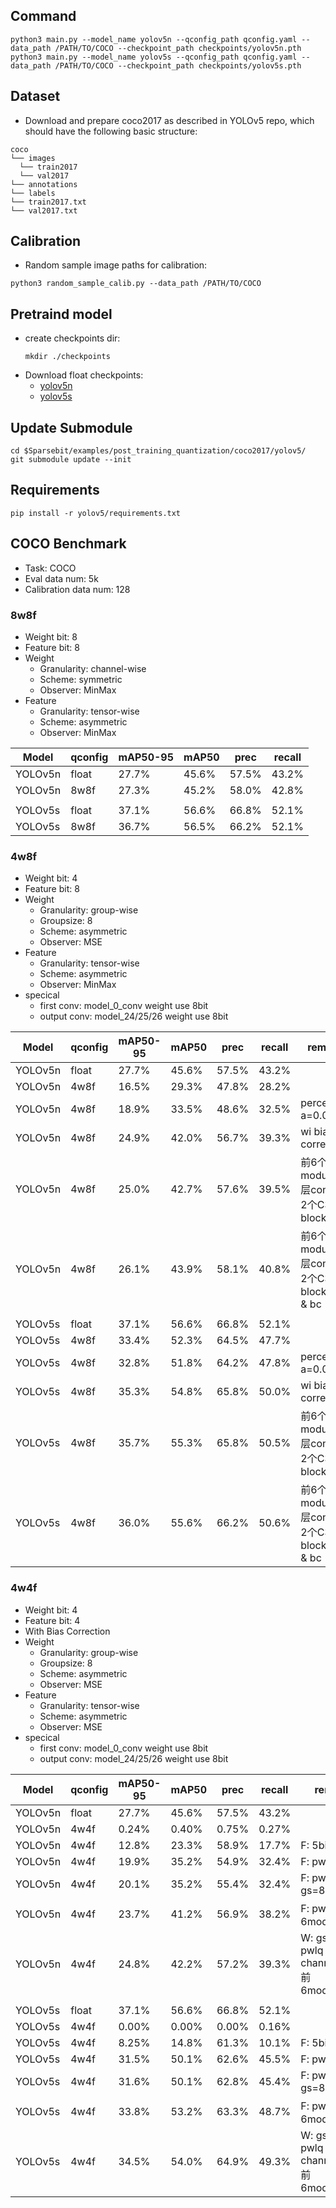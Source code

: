 ## Command
```
python3 main.py --model_name yolov5n --qconfig_path qconfig.yaml --data_path /PATH/TO/COCO --checkpoint_path checkpoints/yolov5n.pth
python3 main.py --model_name yolov5s --qconfig_path qconfig.yaml --data_path /PATH/TO/COCO --checkpoint_path checkpoints/yolov5s.pth
```

## Dataset
-  Download and prepare coco2017 as described in YOLOv5 repo, which should have the following basic structure:

  ```
  coco
  └── images
    └── train2017
    └── val2017
  └── annotations
  └── labels
  └── train2017.txt
  └── val2017.txt
  ```

## Calibration
-  Random sample image paths for calibration:

  ```
  python3 random_sample_calib.py --data_path /PATH/TO/COCO
  ```

## Pretraind model
- create checkpoints dir:
  ```
  mkdir ./checkpoints
  ```
- Download float checkpoints:
    - [yolov5n](https://drive.google.com/file/d/1pcsVQHoHCZ4N0ZB8E2QfDFzCmKfSCOjz/view?usp=sharing)
    - [yolov5s](https://drive.google.com/file/d/1fsDtQtnmNfMM6n0CpslzTMca7xkiaWhq/view?usp=sharing)

## Update Submodule
```
cd $Sparsebit/examples/post_training_quantization/coco2017/yolov5/
git submodule update --init
```

## Requirements
```
pip install -r yolov5/requirements.txt
```

## COCO Benchmark
- Task: COCO
- Eval data num: 5k
- Calibration data num: 128

### 8w8f
- Weight bit: 8
- Feature bit: 8
- Weight
  - Granularity: channel-wise
  - Scheme: symmetric
  - Observer: MinMax
- Feature
  - Granularity: tensor-wise
  - Scheme: asymmetric
  - Observer: MinMax

|Model|qconfig|mAP50-95|mAP50|prec|recall|
|-----|-----|-----|-----|-----|-----|
|YOLOv5n|float|27.7%|45.6%|57.5%|43.2%|
|YOLOv5n|8w8f|27.3%|45.2%|58.0%|42.8%|
||
|YOLOv5s|float|37.1%|56.6%|66.8%|52.1%|
|YOLOv5s|8w8f|36.7%|56.5%|66.2%|52.1%|

### 4w8f
- Weight bit: 4
- Feature bit: 8
- Weight
  - Granularity: group-wise
  - Groupsize: 8
  - Scheme: asymmetric
  - Observer: MSE
- Feature
  - Granularity: tensor-wise
  - Scheme: asymmetric
  - Observer: MinMax
- specical
  - first conv: model_0_conv weight use 8bit
  - output conv: model_24/25/26 weight use 8bit

|Model|qconfig|mAP50-95|mAP50|prec|recall|remark|
|-----|-----|-----|-----|-----|-----|-----|
|YOLOv5n|float|27.7%|45.6%|57.5%|43.2%|
|YOLOv5n|4w8f|16.5%|29.3%|47.8%|28.2%|
|YOLOv5n|4w8f|18.9%|33.5%|48.6%|32.5%|percentile a=0.001|
|YOLOv5n|4w8f|24.9%|42.0%|56.7%|39.3%|wi bias correction|
|YOLOv5n|4w8f|25.0%|42.7%|57.6%|39.5%|前6个module(4层conv，2个C3 block)8w|
|YOLOv5n|4w8f|26.1%|43.9%|58.1%|40.8%|前6个module(4层conv，2个C3 block)8w & bc|
||
|YOLOv5s|float|37.1%|56.6%|66.8%|52.1%|
|YOLOv5s|4w8f|33.4%|52.3%|64.5%|47.7%|
|YOLOv5s|4w8f|32.8%|51.8%|64.2%|47.8%|percentile a=0.001|
|YOLOv5s|4w8f|35.3%|54.8%|65.8%|50.0%|wi bias correction|
|YOLOv5s|4w8f|35.7%|55.3%|65.8%|50.5%|前6个module(4层conv，2个C3 block)8w|
|YOLOv5s|4w8f|36.0%|55.6%|66.2%|50.6%|前6个module(4层conv，2个C3 block)8w & bc|

### 4w4f
- Weight bit: 4
- Feature bit: 4
- With Bias Correction
- Weight
  - Granularity: group-wise
  - Groupsize: 8
  - Scheme: asymmetric
  - Observer: MSE
- Feature
  - Granularity: tensor-wise
  - Scheme: asymmetric
  - Observer: MSE
- specical
  - first conv: model_0_conv weight use 8bit
  - output conv: model_24/25/26 weight use 8bit

|Model|qconfig|mAP50-95|mAP50|prec|recall|remark|
|-----|-----|-----|-----|-----|-----|-----|
|YOLOv5n|float|27.7%|45.6%|57.5%|43.2%|
|YOLOv5n|4w4f|0.24%|0.40%|0.75%|0.27%||
|YOLOv5n|4w4f|12.8%|23.3%|58.9%|17.7%|F: 5bit|
|YOLOv5n|4w4f|19.9%|35.2%|54.9%|32.4%|F: pwlq|
|YOLOv5n|4w4f|20.1%|35.2%|55.4%|32.4%|F: pwlq & gs=8|
|YOLOv5n|4w4f|23.7%|41.2%|56.9%|38.2%|F: pwlq; 前6module:8bit|
|YOLOv5n|4w4f|24.8%|42.2%|57.2%|39.3%|W: gs=1; F: pwlq & channelwise; 前6module:8bit|
||
|YOLOv5s|float|37.1%|56.6%|66.8%|52.1%|
|YOLOv5s|4w4f|0.00%|0.00%|0.00%|0.16%||
|YOLOv5s|4w4f|8.25%|14.8%|61.3%|10.1%|F: 5bit|
|YOLOv5s|4w4f|31.5%|50.1%|62.6%|45.5%|F: pwlq|
|YOLOv5s|4w4f|31.6%|50.1%|62.8%|45.4%|F: pwlq & gs=8|
|YOLOv5s|4w4f|33.8%|53.2%|63.3%|48.7%|F: pwlq; 前6module:8bit|
|YOLOv5s|4w4f|34.5%|54.0%|64.9%|49.3%|W: gs=1; F: pwlq & channelwise; 前6module:8bit|